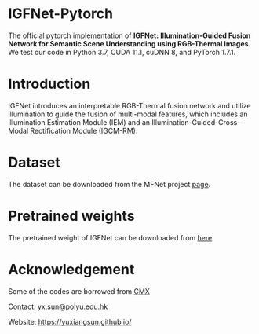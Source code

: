 # IGFNet-Pytorch
The official pytorch implementation of **IGFNet: Illumination-Guided Fusion Network for Semantic Scene Understanding using RGB-Thermal Images**.
We test our code in Python 3.7, CUDA 11.1, cuDNN 8, and PyTorch 1.7.1.

# Introduction
IGFNet introduces an interpretable RGB-Thermal fusion network and utilize illumination to guide the fusion of multi-modal features, which includes an Illumination Estimation Module (IEM) and an Illumination-Guided-Cross-Modal Rectification Module (IGCM-RM).

# Dataset
The dataset can be downloaded from the MFNet project [page](https://www.mi.t.u-tokyo.ac.jp/static/projects/mil_multispectral/).

# Pretrained weights
The pretrained weight of IGFNet can be downloaded from [here](https://drive.google.com/file/d/1ibHI_x0dS0d2g7CGY4kMfQd58z_sapZv/view?usp=drive_link)

# Acknowledgement
Some of the codes are borrowed from [CMX](https://github.com/huaaaliu/RGBX_Semantic_Segmentation)

Contact: yx.sun@polyu.edu.hk

Website: https://yuxiangsun.github.io/
